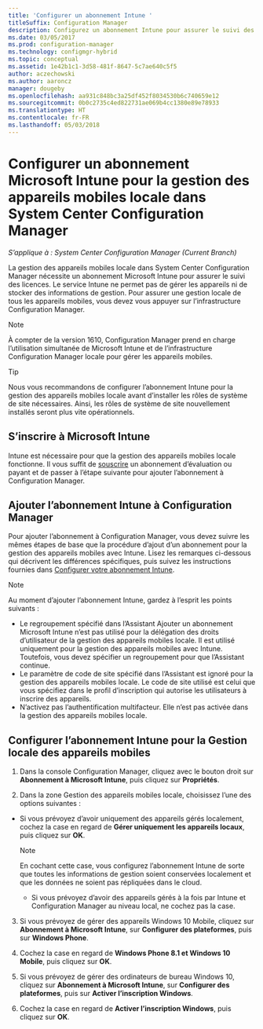 ```yaml
---
title: 'Configurer un abonnement Intune '
titleSuffix: Configuration Manager
description: Configurez un abonnement Intune pour assurer le suivi des licences dans le cadre de la gestion des appareils mobiles locale dans System Center Configuration Manager.
ms.date: 03/05/2017
ms.prod: configuration-manager
ms.technology: configmgr-hybrid
ms.topic: conceptual
ms.assetid: 1e42b1c1-3d58-481f-8647-5c7ae640c5f5
author: aczechowski
ms.author: aaroncz
manager: dougeby
ms.openlocfilehash: aa931c848bc3a25df452f8034530b6c740659e12
ms.sourcegitcommit: 0b0c2735c4ed822731ae069b4cc1380e89e78933
ms.translationtype: HT
ms.contentlocale: fr-FR
ms.lasthandoff: 05/03/2018
---
```

# <a name="set-up-a-microsoft-intune-subscription-for-on-premises-mobile-device-management-in-system-center-configuration-manager"></a>Configurer un abonnement Microsoft Intune pour la gestion des appareils mobiles locale dans System Center Configuration Manager

*S’applique à : System Center Configuration Manager (Current Branch)*

La gestion des appareils mobiles locale dans System Center Configuration Manager nécessite un abonnement Microsoft Intune pour assurer le suivi des licences. Le service Intune ne permet pas de gérer les appareils ni de stocker des informations de gestion. Pour assurer une gestion locale de tous les appareils mobiles, vous devez vous appuyer sur l’infrastructure Configuration Manager.  

> [!NOTE]  
> À compter de la version 1610, Configuration Manager prend en charge l’utilisation simultanée de Microsoft Intune et de l’infrastructure Configuration Manager locale pour gérer les appareils mobiles.   

> [!TIP]  
>  Nous vous recommandons de configurer l’abonnement Intune pour la gestion des appareils mobiles locale avant d’installer les rôles de système de site nécessaires. Ainsi, les rôles de système de site nouvellement installés seront plus vite opérationnels.  

##  <a name="sign-up-for-microsoft-intune"></a>S’inscrire à Microsoft Intune  
 Intune est nécessaire pour que la gestion des appareils mobiles locale fonctionne. Il vous suffit de [souscrire](http://www.microsoft.com/en-us/server-cloud/products/microsoft-intune/) un abonnement d’évaluation ou payant et de passer à l’étape suivante pour ajouter l’abonnement à Configuration Manager.  

##  <a name="add-the-intune-subscription-to-configuration-manager"></a>Ajouter l’abonnement Intune à Configuration Manager  
 Pour ajouter l’abonnement à Configuration Manager, vous devez suivre les mêmes étapes de base que la procédure d’ajout d’un abonnement pour la gestion des appareils mobiles avec Intune. Lisez les remarques ci-dessous qui décrivent les différences spécifiques, puis suivez les instructions fournies dans [Configurer votre abonnement Intune](../deploy-use/configure-intune-subscription.md).  

> [!NOTE]  
>  Au moment d’ajouter l’abonnement Intune, gardez à l’esprit les points suivants :  
>   
>  -   Le regroupement spécifié dans l’Assistant Ajouter un abonnement Microsoft Intune n’est pas utilisé pour la délégation des droits d’utilisateur de la gestion des appareils mobiles locale. Il est utilisé uniquement pour la gestion des appareils mobiles avec Intune. Toutefois, vous devez spécifier un regroupement pour que l’Assistant continue.  
> -   Le paramètre de code de site spécifié dans l’Assistant est ignoré pour la gestion des appareils mobiles locale. Le code de site utilisé est celui que vous spécifiez dans le profil d’inscription qui autorise les utilisateurs à inscrire des appareils.  
> -   N’activez pas l’authentification multifacteur. Elle n’est pas activée dans la gestion des appareils mobiles locale.  

##  <a name="configure-the-intune-subscription-for-on-premises-mobile-device-management"></a>Configurer l’abonnement Intune pour la Gestion locale des appareils mobiles  

1.  Dans la console Configuration Manager, cliquez avec le bouton droit sur **Abonnement à Microsoft Intune**, puis cliquez sur **Propriétés**.  

2.  Dans la zone Gestion des appareils mobiles locale, choisissez l’une des options suivantes :

  - Si vous prévoyez d’avoir uniquement des appareils gérés localement, cochez la case en regard de **Gérer uniquement les appareils locaux**, puis cliquez sur **OK**.  

      > [!NOTE]  
      >  En cochant cette case, vous configurez l’abonnement Intune de sorte que toutes les informations de gestion soient conservées localement et que les données ne soient pas répliquées dans le cloud.  

    - Si vous prévoyez d’avoir des appareils gérés à la fois par Intune et Configuration Manager au niveau local, ne cochez pas la case.

3.  Si vous prévoyez de gérer des appareils Windows 10 Mobile, cliquez sur **Abonnement à Microsoft Intune**, sur **Configurer des plateformes**, puis sur  **Windows Phone**.  

4.  Cochez la case en regard de **Windows Phone 8.1 et Windows 10 Mobile**, puis cliquez sur **OK**.  

5.  Si vous prévoyez de gérer des ordinateurs de bureau Windows 10, cliquez sur **Abonnement à Microsoft Intune**, sur **Configurer des plateformes**, puis sur **Activer l’inscription Windows**.  

6.  Cochez la case en regard de **Activer l’inscription Windows**, puis cliquez sur **OK**.  
